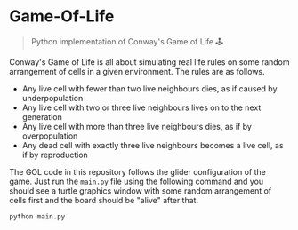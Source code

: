 # Game-Of-Life

> Python implementation of Conway's Game of Life 🕹️

Conway's Game of Life is all about simulating real life rules on some random arrangement of cells in a given environment. The rules are as follows.

- Any live cell with fewer than two live neighbours dies, as if caused by underpopulation
- Any live cell with two or three live neighbours lives on to the next generation
- Any live cell with more than three live neighbours dies, as if by overpopulation
- Any dead cell with exactly three live neighbours becomes a live cell, as if by reproduction

The GOL code in this repository follows the glider configuration of the game. Just run the `main.py` file using the following command and you should see a turtle graphics window with some random arrangement of cells first and the board should be "alive" after that.

```bash
python main.py
```